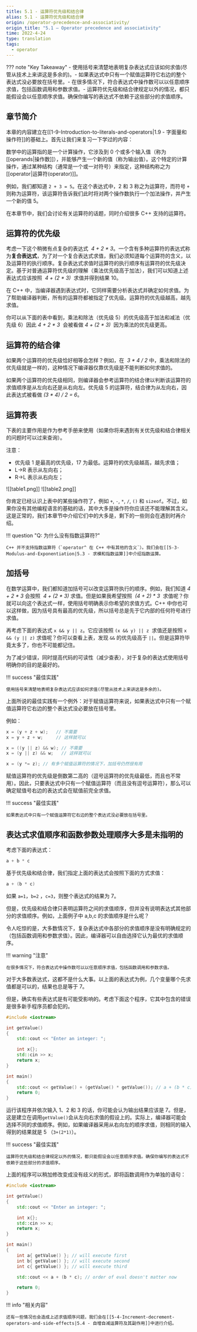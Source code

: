 ```yaml
---
title: 5.1 - 运算符优先级和结合律
alias: 5.1 - 运算符优先级和结合律
origin: /operator-precedence-and-associativity/
origin_title: "5.1 — Operator precedence and associativity"
time: 2022-4-24
type: translation
tags:
  - operator
---
```


??? note "Key Takeaway" - 使用括号来清楚地表明复杂表达式应该如何求值(尽管从技术上来讲这是多余的)。- 如果表达式中只有一个赋值运算符它右边的整个表达式没必要放在括号里。- 在很多情况下，符合表达式中操作数可以以任意顺序求值，包括函数调用和参数求值。- 运算符优先级和结合律规定以外的情况，都只能假设会以任意顺序求值。确保你编写的表达式不依赖于这些部分的求值顺序。

## 章节简介

本章的内容建立在[[1-9-Introduction-to-literals-and-operators|1.9 - 字面量和操作符]]的基础上。首先让我们来复习一下学过的内容：

数学中的运算指的是一个计算操作，它涉及到 0 个或多个输入值（称为[[operands|操作数]]），并能够产生一个新的值（称为输出值）。这个特定的计算操作，通过某种结构（通常是一个或一对符号）来指定，这种结构称之为[[operator|运算符(operator)]]。

例如，我们都知道 `2 + 3 = 5`。在这个表达式中，2 和 3 称之为运算符，而符号 `+` 则称为运算符，该运算符告诉我们此时将对两个操作数执行一个加法操作，并产生一个新的值 5。

在本章节中，我们会讨论有关运算符的话题，同时介绍很多 C++ 支持的运算符。

## 运算符的优先级

考虑一下这个稍微有点复杂的表达式  *4 + 2 \* 3*。一个含有多种运算符的表达式称为**复合表达式**，为了对一个复合表达式求值，我们必须知道每个运算符的含义，以及运算符的执行顺序。复杂表达式求值时运算符的执行顺序有运算符的优先级决定。基于对普通运算符优先级的理解（乘法优先级高于加法），我们可以知道上述表达式应该按照  *4 + (2 \* 3)*  求值并得到结果 10。

在 C++ 中，当编译器遇到表达式时，它同样需要分析表达式并确定如何求值。为了帮助编译器判断，所有的运算符都被指定了优先级。运算符的优先级越高，越先求值。

你可以从下面的表中看到，乘法和除法（优先级 5）的优先级高于加法和减法（优先级 6）因此 *4 + 2 \* 3*  会被看做 *4 + (2 \* 3)*  因为乘法的优先级更高。

## 运算符的结合律

如果两个运算符的优先级恰好相等会怎样？例如，在  *3 \* 4 / 2* 中，乘法和除法的优先级就是一样的，这种情况下编译器仅靠优先级是不能判断如何求值的。

如果两个运算符的优先级相同，则编译器会参考运算符的结合律以判断该运算符的求值顺序是从左向右还是从右向左。优先级 5 的运算符，结合律为从左向右，因此表达式被看做 _(3 \* 4) / 2 = 6_。

## 运算符表

下表的主要作用是作为参考手册来使用（如果你将来遇到有关优先级和结合律相关的问题时可以过来查询）。

注意：

- 优先级 1 是最高的优先级，17 为最低。运算符的优先级越高，越先求值；
- L->R 表示从左向右；
- R->L 表示从右向左；

![[table1.png]]
![[table2.png]]

你肯定已经认识上表中的某些操作符了，例如 `+`, `-`, `*`, `/`, `()` 和 `sizeof`。不过，如果你没有其他编程语言的基础的话，其中大多是操作符你应该还不能理解其含义。这是正常的，我们本章节中介绍它们中的大多是，剩下的一些则会在遇到时再介绍。

!!! question "Q: 为什么没有指数运算符?"

    C++ 并不支持指数运算符（`operator^ 在 C++ 中有其他的含义`）。我们会在[[5-3-Modulus-and-Exponentiation|5.3 - 求模和指数运算]]中介绍指数运算。

## 加括号

在数学运算中，我们都知道加括号可以改变运算符执行的顺序。例如，我们知道 _4 + 2 \* 3_ 会按照  *4 + (2 \* 3)* 求值。但是如果我希望按照  *(4 + 2) \* 3*  求值呢？你就可以向这个表达式一样，使用括号明确表示你希望的求值方式。C++ 中你也可以这样做，因为括号具有最高的优先级，所以括号总是先于它内部的任何符号进行求值。

再考虑下面的表达式 `x && y || z`。它应该按照 `(x && y) || z`  求值还是按照 `x && (y || z)` 求值呢？你可以查看上表，发现 `&&` 的优先级高于 `||`。但是运算符毕竟太多了，你也不可能都记住。

为了减少错误，同时提高代码的可读性（减少查表），对于复杂的表达式使用括号明确你的目的是最好的。

!!! success "最佳实践"

    使用括号来清楚地表明复杂表达式应该如何求值(尽管从技术上来讲这是多余的)。

上面所说的最佳实践有一个例外：对于赋值运算符来说，如果表达式中只有一个赋值运算符它右边的整个表达式没必要放在括号里。

例如：

```cpp
x = (y + z + w);   // 不需要
x = y + z + w;     // 这样就可以

x = ((y || z) && w); // 不需要
x = (y || z) && w;   // 这样就可以

x = (y *= z); // 有多个赋值运算符的情况下，加括号仍然很有用
```

赋值运算符的优先级是倒数第二高的（逗号运算符的优先级最低，而且也不常用）。因此，只要表达式中只有一个赋值运算符（而且没有逗号运算符），那么可以确定赋值号右边的表达式会在赋值前完全求值。

!!! success "最佳实践"

    如果表达式中只有一个赋值运算符它右边的整个表达式没必要放在括号里。

## 表达式求值顺序和函数参数处理顺序大多是未指明的

考虑下面的表达式：

```cpp
a + b * c
```

基于优先级和结合律，我们指定上面的表达式会按照下面的方式求值：

```cpp
a + (b * c)
```

如果 `a=1`，`b=2` ，`c=3`，则整个表达式的结果为 7。

但是，优先级和结合律只表明运算符之间的求值顺序，但并没有说明表达式其他部分的求值顺序。例如，上面例子中 a,b,c 的求值顺序是什么呢？

令人吃惊的是，大多数情况下，复杂表达式中各部分的求值顺序是没有明确规定的（包括函数调用和参数求值）。因此，编译器可以自由选择它认为最优的求值顺序。

!!! warning "注意"

    在很多情况下，符合表达式中操作数可以以任意顺序求值，包括函数调用和参数求值。

对于大多数表达式，这都不是什么大事。以上面的表达式为例，几个变量哪个先求值都是可以的，结果也总是等于 7。

但是，确实有些表达式是有可能受影响的。考虑下面这个程序，它其中包含的错误是很多新手程序员都会犯的。

```cpp
#include <iostream>

int getValue()
{
    std::cout << "Enter an integer: ";

    int x{};
    std::cin >> x;
    return x;
}

int main()
{
    std::cout << getValue() + (getValue() * getValue()); // a + (b * c)
    return 0;
}
```

运行该程序并依次输入 1、2 和 3 的话，你可能会认为输出结果应该是 7。但是，这是建立在调用`getValue()`会从左向右求值的假设上的。实际上，编译器可能会选择不同的求值顺序。例如，如果编译器采用从右向左的顺序求值，则相同的输入得到的结果就是 5 （`3+(2*1)`）。

!!! success "最佳实践"

    运算符优先级和结合律规定以外的情况，都只能假设会以任意顺序求值。确保你编写的表达式不依赖于这些部分的求值顺序。

上面的程序可以稍加修改变成没有歧义的形式，即将函数调用作为单独的语句：

```cpp
#include <iostream>

int getValue()
{
    std::cout << "Enter an integer: ";

    int x{};
    std::cin >> x;
    return x;
}

int main()
{
    int a{ getValue() }; // will execute first
    int b{ getValue() }; // will execute second
    int c{ getValue() }; // will execute third

    std::cout << a + (b * c); // order of eval doesn't matter now

    return 0;
}
```

!!! info "相关内容"

    还有一些情况也会造成上述求值顺序问题，我们会在[[5-4-Increment-decrement-operators-and-side-effects|5.4 - 自增自减运算符及其副作用]]中进行介绍。
